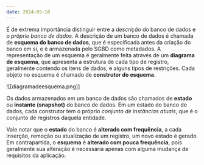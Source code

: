 ```yaml
---
date: 2024-05-18
---
```


É de extrema importância distinguir entre a *descrição* do banco de dados e o *próprio banco de dados*. A descrição de um banco de dados é chamada de **esquema do banco de dados**, que é especificada antes da criação do banco em si, e é armazenada pelo SGBD como metadados. A representação de um esquema é geralmente feita através de um **diagrama de esquema**, que apresenta a estrutura de cada tipo de registro, geralmente contendo os itens de dados, e alguns tipos de restrições. Cada objeto no esquema é chamado de **construtor do esquema**.

![[diagramadeesquema.png]]

Os dados armazenados em um banco de dados são chamados de **estado** ou **instante (snapshot)** do banco de dados. Em um estado do banco de dados, cada construtor tem o próprio *conjunto de instâncias atuais*, que é o conjunto de registros daquela entidade.

Vale notar que o **estado** do banco é **alterado com frequência**, a cada inserção, remoção ou atualização de um registro, um novo estado é gerado. Em contrapartida, o **esquema** é **alterado com pouca frequência**, pois geralmente sua alteração é necessária apenas com alguma mudança de requisitos da aplicação.